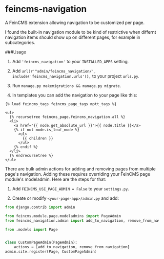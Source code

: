 # feincms-navigation
A FeinCMS extension allowing navigation to be customized per page. 

I found the built-in navigation module to be kind of restrictive when differnt navigation items should show up on different pages, for example in subcategories.

###Usage

1. Add `'feincms_navigation'` to your `INSTALLED_APPS` setting.

2. Add `url(r'^admin/feincms_navigation/', include('feincms_navigation.urls')),` to your project `urls.py`.

3. Run `manage.py makemigrations && manage.py migrate`. 

4. In templates you can add the navigation to your page like this:
```HTML+Django
{% load feincms_tags feincms_page_tags mptt_tags %}

<ul>
  {% recursetree feincms_page.feincms_navigation.all %}
  <li>
    <a href="{{ node.get_absolute_url }}">{{ node.title }}</a>
    {% if not node.is_leaf_node %}
      <ul>
        {{ children }}          
      </ul>
    {% endif %}
  </li>
  {% endrecursetree %}
</ul>
```

There are bulk admin actions for adding and removing pages from multiple page's navigation. Adding these requires overriding your FeinCMS page module's modeladmin. Here are the steps for that:

1. Add `FEINCMS_USE_PAGE_ADMIN = False` to your `settings.py`.

2. Create or modify `<your-page-app>/admin.py` and add:

```python
from django.contrib import admin

from feincms.module.page.modeladmins import PageAdmin
from feincms_navigation.admin import add_to_navigation, remove_from_navigation

from .models import Page


class CustomPageAdmin(PageAdmin):
    actions = [add_to_navigation, remove_from_navigation]
admin.site.register(Page, CustomPageAdmin)
```
